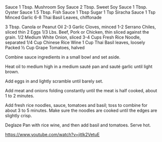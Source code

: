 Sauce
1 Tbsp. Mushroom Soy Sauce
2 Tbsp. Sweet Soy Sauce
1 Tbsp. Oyster Sauce
1.5 Tbsp. Fish Sauce
1 Tbsp Sugar
1 Tsp Siracha Sauce
1 Tsp Minced Garlic
6-8  Thai Basil Leaves, chiffonade

3 Tbsp. Canola or Peanut Oil
2-3  Garlic Cloves, minced
1-2   Serrano Chiles, sliced thin
2  Eggs
1/3 Lbs. Beef, Pork or Chicken, thin sliced against the grain.
1/2   Medium White Onion, sliced
3-4 Cups Fresh Rice Noodle, separated
1/4 Cup Chinese Rice Wine
1 Cup Thai Basil leaves, loosely Packed
½ Cup Grape Tomatoes, halved


Combine sauce ingredients in a small bowl and set aside.

Heat oil to medium high in a medium sauté pan and sauté garlic until light brown.

Add eggs in and lightly scramble until barely set.

Add meat and onions folding constantly until the meat is half cooked, about 1 to 2 minutes.

Add fresh rice noodles, sauce, tomatoes and basil; toss to combine for about 3 to 5 minutes. Make sure the noodles are cooked until the edges are slightly crisp.

Deglaze Pan with rice wine, and then add basil and tomatoes. Serve hot.

https://www.youtube.com/watch?v=jitlk2VetuE
